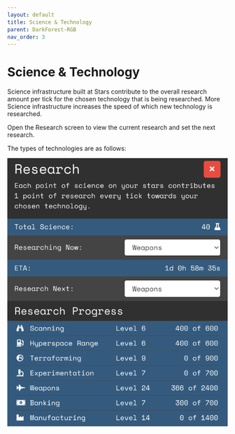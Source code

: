 ```yaml
---
layout: default
title: Science & Technology
parent: DarkForest-RGB
nav_order: 3
---
```


# Science & Technology
Science infrastructure built at Stars contribute to the overall research amount per tick for the chosen technology that is being researched. More Science infrastructure increases the speed of which new technology is researched.

Open the Research screen to view the current research and set the next research.

The types of technologies are as follows:

![sci](../assets/images/7.png "sci")
